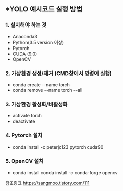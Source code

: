## *YOLO 예시코드 실행 방법
### 1. 설치해야 하는 것
  - Anaconda3
  - Python(3.5 version 이상)
  - Pytorch
  - CUDA (9.0)
  - OpenCV
  
### 2. 가상환경 생성/제거 (CMD창에서 명령어 실행)
  - conda create --name torch
  - conda remove --name torch --all
  
### 3. 가상환경 활성화/비활성화
  - activate torch
  - deactivate
  
### 4. Pytorch 설치
  - conda install -c peterjc123 pytorch cuda90

### 5. OpenCV 설치
  - conda install conda install -c conda-forge opencv
  
참조링크 https://sangmoo.tistory.com/111

